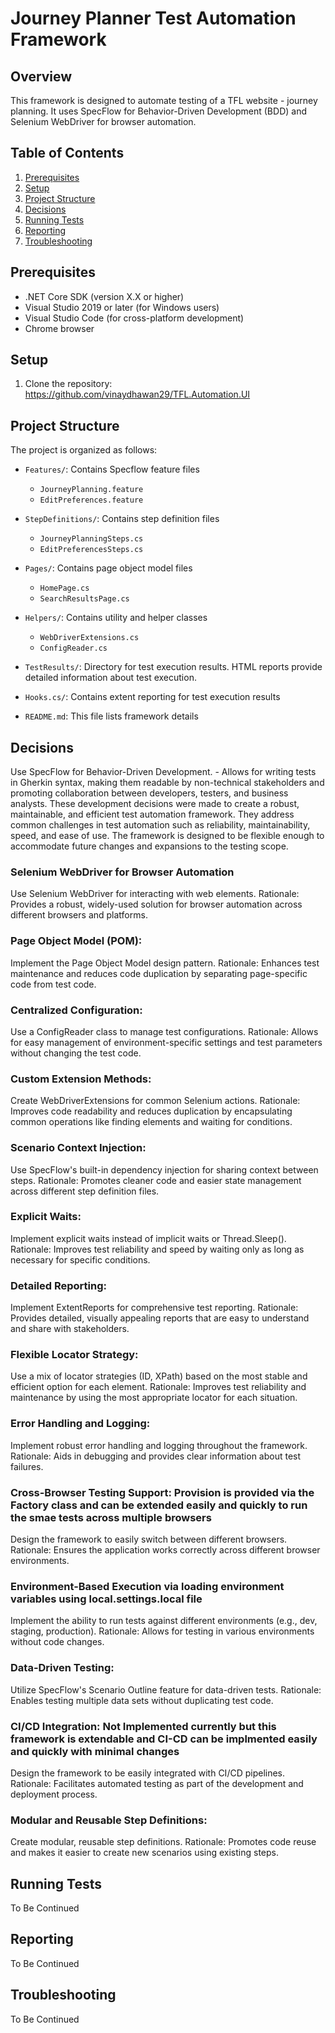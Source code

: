 ﻿# Journey Planner Test Automation Framework

## Overview
This framework is designed to automate testing of a TFL website - journey planning.
It uses SpecFlow for Behavior-Driven Development (BDD) and Selenium WebDriver for browser automation.

## Table of Contents
1. [Prerequisites](#prerequisites)
2. [Setup](#setup)
3. [Project Structure](#project-structure)
4. [Decisions](#Key-Decisions)
5. [Running Tests](#running-tests)
6. [Reporting](#reporting)
7. [Troubleshooting](#troubleshooting)

## Prerequisites
- .NET Core SDK (version X.X or higher)
- Visual Studio 2019 or later (for Windows users)
- Visual Studio Code (for cross-platform development)
- Chrome browser

## Setup
1. Clone the repository: https://github.com/vinaydhawan29/TFL.Automation.UI

## Project Structure

The project is organized as follows:

- `Features/`: Contains Specflow feature files
  - `JourneyPlanning.feature`
  - `EditPreferences.feature`

- `StepDefinitions/`: Contains step definition files
  - `JourneyPlanningSteps.cs`
  - `EditPreferencesSteps.cs`

- `Pages/`: Contains page object model files
  - `HomePage.cs`
  - `SearchResultsPage.cs`

- `Helpers/`: Contains utility and helper classes
  - `WebDriverExtensions.cs`
  - `ConfigReader.cs`

- `TestResults/`: Directory for test execution results. HTML reports provide detailed information about test execution.

- `Hooks.cs/`: Contains extent reporting for test execution results

- `README.md`: This file lists framework details

## Decisions
Use SpecFlow for Behavior-Driven Development. - Allows for writing tests in Gherkin syntax, making them readable by non-technical stakeholders and promoting collaboration between developers, testers, and business analysts. These development decisions were made to create a robust, maintainable, and efficient test automation framework. They address common challenges in test automation such as reliability, maintainability, speed, and ease of use. The framework is designed to be flexible enough to accommodate future changes and expansions to the testing scope.

### Selenium WebDriver for Browser Automation
Use Selenium WebDriver for interacting with web elements.
Rationale: Provides a robust, widely-used solution for browser automation across different browsers and platforms.

### Page Object Model (POM):
Implement the Page Object Model design pattern.
Rationale: Enhances test maintenance and reduces code duplication by separating page-specific code from test code.

### Centralized Configuration:
Use a ConfigReader class to manage test configurations.
Rationale: Allows for easy management of environment-specific settings and test parameters without changing the test code.

### Custom Extension Methods:
Create WebDriverExtensions for common Selenium actions.
Rationale: Improves code readability and reduces duplication by encapsulating common operations like finding elements and waiting for conditions.

### Scenario Context Injection:
Use SpecFlow's built-in dependency injection for sharing context between steps.
Rationale: Promotes cleaner code and easier state management across different step definition files.

### Explicit Waits:
Implement explicit waits instead of implicit waits or Thread.Sleep().
Rationale: Improves test reliability and speed by waiting only as long as necessary for specific conditions.

### Detailed Reporting:
Implement ExtentReports for comprehensive test reporting.
Rationale: Provides detailed, visually appealing reports that are easy to understand and share with stakeholders.

### Flexible Locator Strategy:
Use a mix of locator strategies (ID, XPath) based on the most stable and efficient option for each element.
Rationale: Improves test reliability and maintenance by using the most appropriate locator for each situation.

### Error Handling and Logging:
Implement robust error handling and logging throughout the framework.
Rationale: Aids in debugging and provides clear information about test failures.

### Cross-Browser Testing Support: Provision is provided via the Factory class and can be extended easily and quickly to run the smae tests across multiple browsers
Design the framework to easily switch between different browsers.
Rationale: Ensures the application works correctly across different browser environments.

### Environment-Based Execution via loading environment variables using local.settings.local file
Implement the ability to run tests against different environments (e.g., dev, staging, production).
Rationale: Allows for testing in various environments without code changes.

### Data-Driven Testing:
Utilize SpecFlow's Scenario Outline feature for data-driven tests.
Rationale: Enables testing multiple data sets without duplicating test code.

### CI/CD Integration: Not Implemented currently but this framework is extendable and CI-CD can be implmented easily and quickly with minimal changes
Design the framework to be easily integrated with CI/CD pipelines.
Rationale: Facilitates automated testing as part of the development and deployment process.

### Modular and Reusable Step Definitions:
Create modular, reusable step definitions.
Rationale: Promotes code reuse and makes it easier to create new scenarios using existing steps.


## Running Tests
To Be Continued

## Reporting 
To Be Continued


## Troubleshooting 
To Be Continued